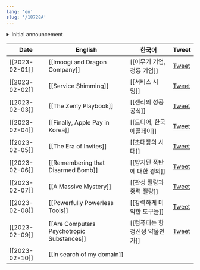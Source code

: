 ```yaml
---
lang: 'en'
slug: '/18728A'
---
```


<details>
<summary>Initial announcement</summary>

<blockquote class="twitter-tweet"><p lang="en" dir="ltr">The two biggest reasons why people fail with content:<br/><br/>1. They never start. <br/><br/>2. They are not consistent. <br/><br/>Introducing &quot;The 30 Day Tweet Test&quot;:<br/><br/>#1 Rule: Tweet every day for 30 days.<br/><br/>I will choose a winner after 30 days, they will get coaching with me and Team 20VC and $10K! <a href="https://t.co/5BRQElM0Cg">pic.twitter.com/5BRQElM0Cg</a></p>&mdash; Harry Stebbings (@HarryStebbings) <a href="https://twitter.com/HarryStebbings/status/1621132368483598336?ref_src=twsrc%5Etfw">February 2, 2023</a></blockquote>

</details>

| Date           | English                                   | 한국어                         | Tweet                                                             |
| -------------- | ----------------------------------------- | ------------------------------ | ----------------------------------------------------------------- |
| [[2023-02-01]] | [[Imoogi and Dragon Company]]             | [[이무기 기업, 청룡 기업]]     | [Tweet](https://twitter.com/anaclumos/status/1620714157418094593) |
| [[2023-02-02]] | [[Service Shimming]]                      | [[서비스 시밍]]                | [Tweet](https://twitter.com/anaclumos/status/1621250040022061060) |
| [[2023-02-03]] | [[The Zenly Playbook]]                    | [[젠리의 성공 공식]]           | [Tweet](https://twitter.com/anaclumos/status/1621646220954574848) |
| [[2023-02-04]] | [[Finally, Apple Pay in Korea]]           | [[드디어, 한국 애플페이]]      | [Tweet](https://twitter.com/anaclumos/status/1621975286127513600) |
| [[2023-02-05]] | [[The Era of Invites]]                    | [[초대장의 시대]]              | [Tweet](https://twitter.com/anaclumos/status/1622384241442160641) |
| [[2023-02-06]] | [[Remembering that Disarmed Bomb]]        | [[방지된 폭탄에 대한 경의]]    | [Tweet](https://twitter.com/anaclumos/status/1622705516693843969) |
| [[2023-02-07]] | [[A Massive Mystery]]                     | [[관성 질량과 중력 질량]]      | [Tweet](https://twitter.com/anaclumos/status/1623227887632646144) |
| [[2023-02-08]] | [[Powerfully Powerless Tools]]            | [[강력하게 미약한 도구들]]     | [Tweet](https://twitter.com/anaclumos/status/1623522946034847745) |
| [[2023-02-09]] | [[Are Computers Psychotropic Substances]] | [[컴퓨터는 향정신성 약물인가]] | [Tweet](https://twitter.com/anaclumos/status/1623798629155713024) |
| [[2023-02-10]] | [[In search of my domain]]                |                                |                                                                   |

